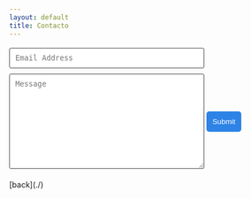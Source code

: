 ```yaml
---
layout: default
title: Contacto
---
```



<!-- 
     After implementing this contact form make sure
     
     (Don't needed if like line 13)
     1. you have defined "email: "ventos@protonmail.com" in _config.yml file.
     2. you verify your form on formspree.io.
-->

<form class="wj-contact" action="//formspree.io/sieburger@bol.com.br" method="POST">
    <input type="text" name="email" placeholder="Email Address">
    <textarea type="text" name="content" rows="10" placeholder="Message"></textarea>
    <input type="hidden" name="_next" value="//thanks.html" />    
    <!--input type="hidden" name="_next" value="<REDIRECTION LINK> "-->
    <input type="hidden" name="_subject" value="New Contact Form Submission">
    <input type="text" name="_gotcha" style="display:none">
    <input type="submit" value="Submit">

</form>



<style>
form.wj-contact input[type="text"], form.wj-contact textarea[type="text"] {
    width: 70%;
    vertical-align: middle;
    margin-top: 0.25em;
    margin-bottom: 0.5em;
    padding: 0.75em;
    font-family: monospace, sans-serif;
    font-weight: lighter;
    border-style: solid;
    border-color: #444;
    outline-color: #2e83e6;
    border-width: 1px;
    border-radius: 3px;
    transition: box-shadow .2s ease;
}
form.wj-contact input[type="submit"] {
    outline: none;
    color: white;
    background-color: #2e83e6;
    border-radius: 5px;
    padding: 0.6em;
    margin: 0.25em 0 0 0;
    border: 3px solid transparent;
    height: auto;
}
</style>
<input type="hidden" name="_next" value="https://www.towerwindservices.com/thanks.html"/>
[back](./)
